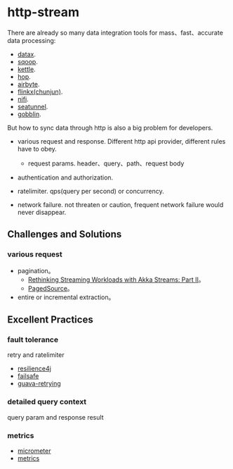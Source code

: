 # http-stream

There are already so many data integration tools for mass、fast、accurate data processing:

* [datax](https://github.com/alibaba/DataX).
* [sqoop](https://github.com/apache/sqoop).
* [kettle](https://github.com/pentaho/pentaho-kettle).
* [hop](https://github.com/apache/hop).
* [airbyte](https://github.com/airbytehq/airbyte).
* [flinkx(chunjun)](https://github.com/DTStack/chunjun).
* [nifi](https://github.com/apache/nifi).
* [seatunnel](https://github.com/apache/incubator-seatunnel).
* [gobblin](https://github.com/apache/gobblin).

But how to sync data through http is also a big problem for developers.

* various request and response. Different http api provider, different rules have to obey.
  * request params. header、query、path、request body

* authentication and authorization.
* ratelimiter. qps(query per second) or concurrency.
* network failure. not threaten or caution, frequent network failure would never disappear.

## Challenges and Solutions

### various request

* pagination。
    * [Rethinking Streaming Workloads with Akka Streams: Part II](https://blog.colinbreck.com/rethinking-streaming-workloads-with-akka-streams-part-ii/)。
    * [PagedSource](https://github.com/akka/akka-stream-contrib/blob/main/src/main/scala/akka/stream/contrib/PagedSource.scala)。
* entire or incremental extraction。



## Excellent Practices

### fault tolerance

retry and ratelimiter

* [resilience4j](https://github.com/resilience4j/resilience4j)
* [failsafe](https://github.com/failsafe-lib/failsafe)
* [guava-retrying](https://github.com/rholder/guava-retrying)

### detailed query context

query param and response result

### metrics

* [micrometer](https://github.com/micrometer-metrics/micrometer)
* [metrics](https://github.com/dropwizard/metrics)





